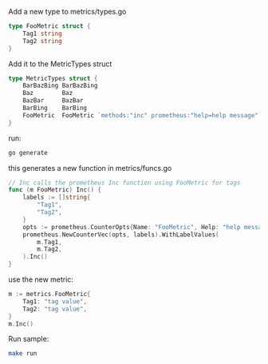 Add a new type to metrics/types.go
```go
type FooMetric struct {
	Tag1 string
	Tag2 string
}
```

Add it to the MetricTypes struct
```go
type MetricTypes struct {
	BarBazBing BarBazBing
	Baz        Baz
	BazBar     BazBar
	BarBing    BarBing
	FooMetric  FooMetric `methods:"inc" prometheus:"help=help message"`
}
```

run:
```bash
go generate
```

this generates a new function in metrics/funcs.go
```go
// Inc calls the prometheus Inc function using FooMetric for tags
func (m FooMetric) Inc() {
	labels := []string{
		"Tag1",
		"Tag2",
	}
	opts := prometheus.CounterOpts{Name: "FooMetric", Help: "help message"}
	prometheus.NewCounterVec(opts, labels).WithLabelValues(
		m.Tag1,
		m.Tag2,
	).Inc()
}
```

use the new metric:
```go
m := metrics.FooMetric{
	Tag1: "tag value",
	Tag2: "tag value",
}
m.Inc()
```

Run sample:
```bash
make run
```
